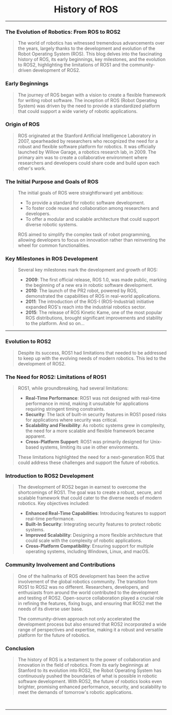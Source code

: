 <!-- <center><img src="http://mooc.e-yantra.org/img/eYantra_logo.svg" alt="e-yantra_logo" style="scale:75%;" /></center> -->

<style>
.back{
	position: fixed;
	width: 250px;
	height: 250px;
	top: 50%;
	left: 50%;
    margin-top: auto; 
    margin-left: auto; 
	opacity: 0.15;
    z-index: -1;
	}
</style>
<!-- <img src="http://mooc.e-yantra.org/img/EyantraLogoMini.png" class="back"> -->

<center>
    <h1>History of ROS</h1>
</center>

---

### The Evolution of Robotics: From ROS to ROS2

> The world of robotics has witnessed tremendous advancements over the years, largely thanks to the development and evolution of the Robot Operating System (ROS). This blog delves into the fascinating history of ROS, its early beginnings, key milestones, and the evolution to ROS2, highlighting the limitations of ROS1 and the community-driven development of ROS2.

### Early Beginnings

> The journey of ROS began with a vision to create a flexible framework for writing robot software. The inception of ROS (Robot Operating System) was driven by the need to provide a standardized platform that could support a wide variety of robotic applications.

### Origin of ROS

> ROS originated at the Stanford Artificial Intelligence Laboratory in 2007, spearheaded by researchers who recognized the need for a robust and flexible software platform for robotics. It was officially launched by Willow Garage, a robotics research lab, in 2009. The primary aim was to create a collaborative environment where researchers and developers could share code and build upon each other's work.

### The Initial Purpose and Goals of ROS

> The initial goals of ROS were straightforward yet ambitious:
> - To provide a standard for robotic software development.
> - To foster code reuse and collaboration among researchers and developers.
> - To offer a modular and scalable architecture that could support diverse robotic systems.
>
> ROS aimed to simplify the complex task of robot programming, allowing developers to focus on innovation rather than reinventing the wheel for common functionalities.

### Key Milestones in ROS Development

> Several key milestones mark the development and growth of ROS:
> - **2009**: The first official release, ROS 1.0, was made public, marking the beginning of a new era in robotic software development.
> - **2010**: The launch of the PR2 robot, powered by ROS, demonstrated the capabilities of ROS in real-world applications.
> - **2011**: The introduction of the ROS-I (ROS-Industrial) initiative expanded ROS's reach into the industrial robotics sector.
> - **2015**: The release of ROS Kinetic Kame, one of the most popular ROS distributions, brought significant improvements and stability to the platform. And so on...

---

### Evolution to ROS2

> Despite its success, ROS1 had limitations that needed to be addressed to keep up with the evolving needs of modern robotics. This led to the development of ROS2.

### The Need for ROS2: Limitations of ROS1

> ROS1, while groundbreaking, had several limitations:
> - **Real-Time Performance**: ROS1 was not designed with real-time performance in mind, making it unsuitable for applications requiring stringent timing constraints.
> - **Security**: The lack of built-in security features in ROS1 posed risks for applications where security was critical.
> - **Scalability and Flexibility**: As robotic systems grew in complexity, the need for a more scalable and flexible framework became apparent.
> - **Cross-Platform Support**: ROS1 was primarily designed for Unix-based systems, limiting its use in other environments.
> 
> These limitations highlighted the need for a next-generation ROS that could address these challenges and support the future of robotics.

### Introduction to ROS2 Development

> The development of ROS2 began in earnest to overcome the shortcomings of ROS1. The goal was to create a robust, secure, and scalable framework that could cater to the diverse needs of modern robotics. Key objectives included:
> - **Enhanced Real-Time Capabilities**: Introducing features to support real-time performance.
> - **Built-In Security**: Integrating security features to protect robotic systems.
> - **Improved Scalability**: Designing a more flexible architecture that could scale with the complexity of robotic applications.
> - **Cross-Platform Compatibility**: Ensuring support for multiple operating systems, including Windows, Linux, and macOS.

### Community Involvement and Contributions

> One of the hallmarks of ROS development has been the active involvement of the global robotics community. The transition from ROS1 to ROS2 was no different. Researchers, developers, and enthusiasts from around the world contributed to the development and testing of ROS2. Open-source collaboration played a crucial role in refining the features, fixing bugs, and ensuring that ROS2 met the needs of its diverse user base.
>
> The community-driven approach not only accelerated the development process but also ensured that ROS2 incorporated a wide range of perspectives and expertise, making it a robust and versatile platform for the future of robotics.

### Conclusion

> The history of ROS is a testament to the power of collaboration and innovation in the field of robotics. From its early beginnings at Stanford to its evolution into ROS2, the Robot Operating System has continuously pushed the boundaries of what is possible in robotic software development. With ROS2, the future of robotics looks even brighter, promising enhanced performance, security, and scalability to meet the demands of tomorrow's robotic applications.

</br>

-------